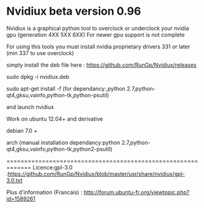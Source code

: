# Nvidiux beta version 0.96

Nvidiux is a graphical python tool to overclock or underclock your nvidia gpu  (generation 4XX  5XX  6XX) 
For newer gpu support is not complete

For using this tools you must install nvidia proprietary drivers 331 or later (min 337 to use overclock)

simply install the deb file here : https://github.com/RunGp/Nvidiux/releases

sudo dpkg -i nvidiux.deb

sudo apt-get install -f (for dependancy:,python 2.7,python-qt4,gksu,vainfo,python-tk,python-psutil)

and launch nvidiux

Work on ubuntu 12.04+ and derivative 

debian 7.0 +

arch (manual installation dependancy:python 2.7,python-qt4,gksu,vainfo,python-tk,python2-psutil)

=============================================================
Licence:gpl-3.0 :https://github.com/RunGp/Nvidiux/blob/master/usr/share/nvidiux/gpl-3.0.txt

Plus d'information (Francais) : http://forum.ubuntu-fr.org/viewtopic.php?id=1589261
